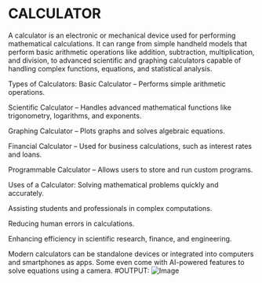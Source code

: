 # CALCULATOR
A calculator is an electronic or mechanical device used for performing mathematical calculations. It can range from simple handheld models that perform basic arithmetic operations like addition, subtraction, multiplication, and division, to advanced scientific and graphing calculators capable of handling complex functions, equations, and statistical analysis.

Types of Calculators:
Basic Calculator – Performs simple arithmetic operations.

Scientific Calculator – Handles advanced mathematical functions like trigonometry, logarithms, and exponents.

Graphing Calculator – Plots graphs and solves algebraic equations.

Financial Calculator – Used for business calculations, such as interest rates and loans.

Programmable Calculator – Allows users to store and run custom programs.

Uses of a Calculator:
Solving mathematical problems quickly and accurately.

Assisting students and professionals in complex computations.

Reducing human errors in calculations.

Enhancing efficiency in scientific research, finance, and engineering.

Modern calculators can be standalone devices or integrated into computers and smartphones as apps. Some even come with AI-powered features to solve equations using a camera.
#OUTPUT:
![Image](https://github.com/user-attachments/assets/39d98a56-7bc0-4c5e-92f3-51c510f86e49)
